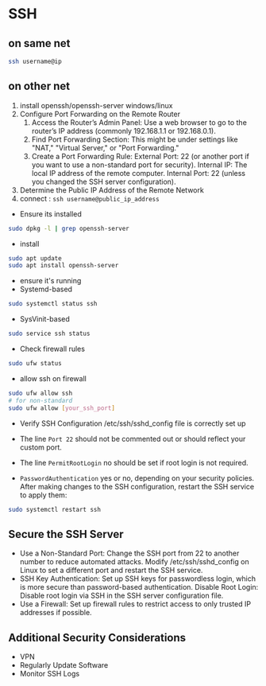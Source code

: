 # SSH

## on same net
```bash
ssh username@ip
```

## on other net
1. install openssh/openssh-server windows/linux
2. Configure Port Forwarding on the Remote Router
   1. Access the Router’s Admin Panel:
        Use a web browser to go to the router’s IP address (commonly 192.168.1.1 or 192.168.0.1).
   2. Find Port Forwarding Section:
        This might be under settings like "NAT," "Virtual Server," or "Port Forwarding."
   3. Create a Port Forwarding Rule:
        External Port: 22 (or another port if you want to use a non-standard port for security).
        Internal IP: The local IP address of the remote computer.
        Internal Port: 22 (unless you changed the SSH server configuration).
3. Determine the Public IP Address of the Remote Network
4. connect : `ssh username@public_ip_address`



- Ensure its installed
```bash
sudo dpkg -l | grep openssh-server
```

- install
```bash
sudo apt update
sudo apt install openssh-server
```

- ensure it's running
- Systemd-based
```bash
sudo systemctl status ssh
```
- SysVinit-based
```bash
sudo service ssh status
```

- Check firewall rules
```bash
sudo ufw status
```

- allow ssh on firewall
```bash
sudo ufw allow ssh
# for non-standard
sudo ufw allow [your_ssh_port]
```

- Verify SSH Configuration
 /etc/ssh/sshd_config file is correctly set up

- The line `Port 22` should not be commented out or should reflect your custom port.
- The line `PermitRootLogin` no should be set if root login is not required.
- `PasswordAuthentication` yes or no, depending on your security policies.
After making changes to the SSH configuration, restart the SSH service to apply them:
```bash
sudo systemctl restart ssh
```
## Secure the SSH Server
- Use a Non-Standard Port: Change the SSH port from 22 to another number to reduce automated attacks. Modify /etc/ssh/sshd_config on Linux to set a different port and restart the SSH service.
- SSH Key Authentication: Set up SSH keys for passwordless login, which is more secure than password-based authentication.
Disable Root Login: Disable root login via SSH in the SSH server configuration file.
- Use a Firewall: Set up firewall rules to restrict access to only trusted IP addresses if possible.
## Additional Security Considerations
- VPN
- Regularly Update Software
- Monitor SSH Logs
